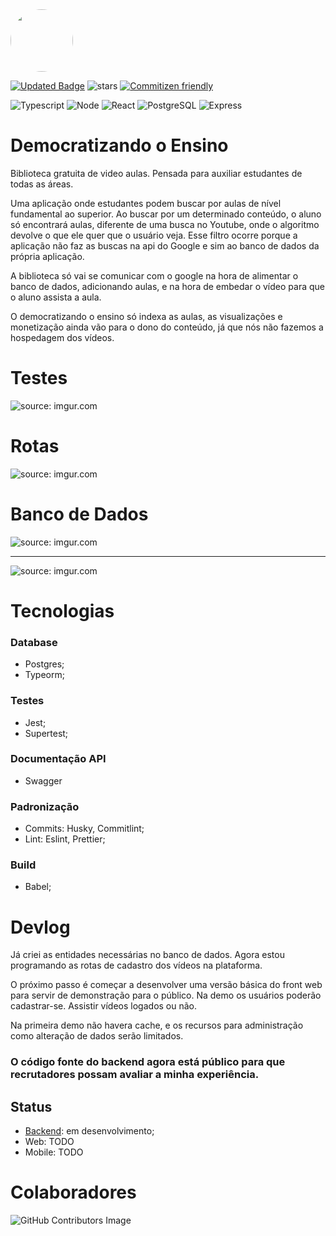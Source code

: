<div style="display: flex align-items: left">
  <img src="https://i.imgur.com/Kt64d3S.png" width="100" style="border-radius:50%"/>
</div>

<!---![Licence](https://img.shields.io/github/license/SevenSeas-Tech/dem-ensino.svg) -->
[![Updated Badge](https://badges.pufler.dev/updated/SevenSeas-Tech/dem-ensino)](https://badges.pufler.dev)
![stars](https://img.shields.io/github/stars/SevenSeas-Tech/dem-ensino.svg)
[![Commitizen friendly](https://img.shields.io/badge/commitizen-friendly-brightgreen.svg)](http://commitizen.github.io/cz-cli/)

![Typescript](https://img.shields.io/badge/TypeScript-007ACC?style=for-the-badge&logo=typescript&logoColor=white)
![Node](https://img.shields.io/badge/Node.js-43853D?style=for-the-badge&logo=node.js&logoColor=white)
![React](https://img.shields.io/badge/React-20232A?style=for-the-badge&logo=react&logoColor=61DAFB)
![PostgreSQL](https://img.shields.io/badge/PostgreSQL-316192?style=for-the-badge&logo=postgresql&logoColor=white)
![Express](https://img.shields.io/badge/Express.js-404D59?style=for-the-badge)

# Democratizando o Ensino
  Biblioteca gratuita de video aulas. Pensada para auxiliar estudantes de todas as áreas. 
  
  Uma aplicação onde estudantes podem buscar por aulas de nível fundamental ao superior. Ao buscar por um determinado conteúdo, o aluno só encontrará aulas, diferente de uma busca no Youtube, onde o algoritmo devolve o que ele quer que o usuário veja. Esse filtro ocorre porque a aplicação não faz as buscas na api do Google e sim ao banco de dados da própria aplicação. 
  
  A biblioteca só vai se comunicar com o google na hora de alimentar o banco de dados, adicionando aulas, e na hora de embedar o vídeo para que o aluno assista a aula. 
  
  O democratizando o ensino só indexa as aulas, as visualizações e monetização ainda vão para o dono do conteúdo, já que nós não fazemos a hospedagem dos vídeos.
  
  <div style="display: flex align-items: left">
  
  # Testes
  <!-- Imagem dos testes -->
  <img src="https://i.imgur.com/4gu5wWs.png" title="source: imgur.com" />
  
  # Rotas
  <!-- Imagem das rotas -->
  <img src="https://i.imgur.com/T3yxThU.png" title="source: imgur.com" />
  
  # Banco de Dados
  <!-- Imagem conceitual -->
  <img src="https://i.imgur.com/B2fW2Bs.png" title="source: imgur.com" />
  
  <hr>
  
  <!-- Imagem lógico -->
  <img src="https://i.imgur.com/kdUbR6Z.png" title="source: imgur.com" />
  
</div>
  
  
  
# Tecnologias

### Database
* Postgres;
* Typeorm;

### Testes
* Jest;
* Supertest;

### Documentação API
* Swagger

### Padronização
* Commits: Husky, Commitlint;
* Lint: Eslint, Prettier;

### Build
* Babel;

# Devlog
Já criei as entidades necessárias no banco de dados. 
Agora estou programando as rotas de cadastro dos vídeos na plataforma.

O próximo passo é começar a desenvolver uma versão básica do front web para servir de demonstração para o público.
Na demo os usuários poderão cadastrar-se. Assistir vídeos logados ou não.

Na primeira demo não havera cache, e os recursos para administração como alteração de dados serão limitados.

### O código fonte do backend agora está público para que recrutadores possam avaliar a minha experiência.

## Status

* [Backend](https://github.com/SevenSeas-Tech/demen-backend): em desenvolvimento;
* Web: TODO
* Mobile: TODO

# Colaboradores
![GitHub Contributors Image](https://contrib.rocks/image?repo=SevenSeas-Tech/dem-ensino)
